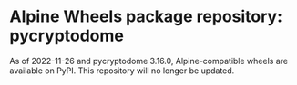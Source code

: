 # Alpine Wheels package repository: pycryptodome

As of 2022-11-26 and pycryptodome 3.16.0, Alpine-compatible wheels are available on PyPI. This repository will no longer be updated.
